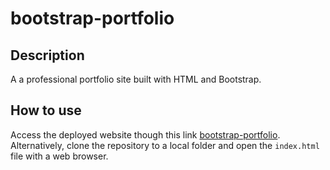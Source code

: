 # bootstrap-portfolio
## Description

A a professional portfolio site built with HTML and Bootstrap.

## How to use
Access the deployed website though this link [bootstrap-portfolio](https://robjpar.github.io/bootstrap-portfolio). Alternatively, clone the repository to a local folder and open the `index.html` file with a web browser.